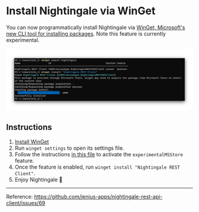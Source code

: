 # Install Nightingale via WinGet

You can now programmatically install Nightingale via [WinGet, Microsoft's new CLI tool for installing packages](https://github.com/microsoft/winget-cli). Note this feature is currently experimental.

![](/images/winget.png)

## Instructions

1. [Install WinGet](https://github.com/microsoft/winget-cli#installing-the-client)
1. Run `winget settings` to open its settings file.
1. Follow the instructions [in this file](https://aka.ms/winget-settings) to activate the `experimentalMSStore` feature.
1. Once the feature is enabled, run `winget install "Nightingale REST Client"`.
1. Enjoy Nightingale 🙂

---
Reference: https://github.com/jenius-apps/nightingale-rest-api-client/issues/69